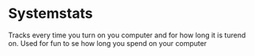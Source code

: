 # Systemstats
 Tracks every time you turn on you computer and for how long it is turend on. Used for fun to se how long you spend on your computer

